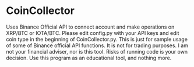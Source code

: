 # CoinCollector
Uses Binance Official API to connect account and make operations on XRP/BTC or IOTA/BTC.
Please edit config.py with your API keys and edit coin type in the beginning of CoinCollector.py.
This is just for sample usage of some of Binance official API functions.
It is not for trading purposes. I am not your financial adviser, nor is this tool. 
Risks of running code is your own decision.
Use this program as an educational tool, and nothing more.



